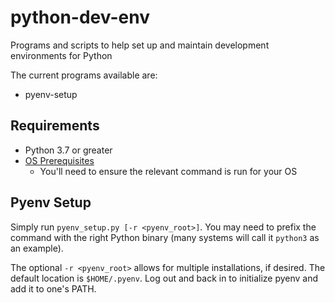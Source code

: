 # python-dev-env
Programs and scripts to help set up and maintain development environments
for Python

The current programs available are:
- pyenv-setup

## Requirements
- Python 3.7 or greater
- [OS Prerequisites](https://github.com/pyenv/pyenv/wiki/Common-build-problems)
    - You'll need to ensure the relevant command is run for your OS

## Pyenv Setup
Simply run `pyenv_setup.py [-r <pyenv_root>]`. You may need to prefix the
command with the right Python binary (many systems will call it `python3`
as an example).

The optional `-r <pyenv_root>` allows for multiple installations, if desired.
The default location is `$HOME/.pyenv`.  Log out and back in to initialize
pyenv and add it to one's PATH.
